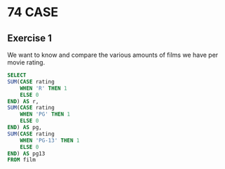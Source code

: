 # 74 CASE

## Exercise 1

We want to know and compare the various amounts of films we have per movie rating.

```sql
SELECT 
SUM(CASE rating
    WHEN 'R' THEN 1
    ELSE 0
END) AS r,
SUM(CASE rating
    WHEN 'PG' THEN 1
    ELSE 0
END) AS pg,
SUM(CASE rating
    WHEN 'PG-13' THEN 1
    ELSE 0
END) AS pg13
FROM film
```

